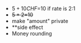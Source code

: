 - $5+10CHF=$10 if rate is 2:1
- ~~$5*2=$10~~
- make "amount" private
- **side effect
- Money rounding
